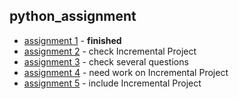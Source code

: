## python_assignment
* [assignment 1](https://github.com/waterminn/python_assignment/blob/main/Assignment%201.ipynb) - **finished**
* [assignment 2](https://github.com/waterminn/python_assignment/blob/main/Assignment_2.ipynb) - check Incremental Project
* [assignment 3](https://github.com/waterminn/python_assignment/blob/main/Assignment_3.ipynb) - check several questions
* [assignment 4](https://github.com/waterminn/python_assignment/blob/main/Assignment_4.ipynb) - need work on Incremental Project
* [assignment 5](https://github.com/waterminn/python_assignment/blob/main/Assignment_5.ipynb) - include Incremental Project
